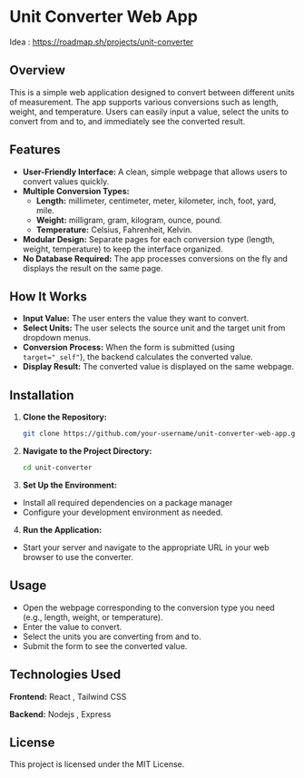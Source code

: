 # Unit Converter Web App

Idea : https://roadmap.sh/projects/unit-converter

## Overview
This is a simple web application designed to convert between different units of measurement. The app supports various conversions such as length, weight, and temperature. Users can easily input a value, select the units to convert from and to, and immediately see the converted result.

## Features
- **User-Friendly Interface:** A clean, simple webpage that allows users to convert values quickly.
- **Multiple Conversion Types:**  
  - **Length:** millimeter, centimeter, meter, kilometer, inch, foot, yard, mile.  
  - **Weight:** milligram, gram, kilogram, ounce, pound.  
  - **Temperature:** Celsius, Fahrenheit, Kelvin.
- **Modular Design:** Separate pages for each conversion type (length, weight, temperature) to keep the interface organized.
- **No Database Required:** The app processes conversions on the fly and displays the result on the same page.

## How It Works
- **Input Value:** The user enters the value they want to convert.
- **Select Units:** The user selects the source unit and the target unit from dropdown menus.
- **Conversion Process:** When the form is submitted (using `target="_self"`), the backend calculates the converted value.
- **Display Result:** The converted value is displayed on the same webpage.

## Installation
1. **Clone the Repository:**
   ```bash
   git clone https://github.com/your-username/unit-converter-web-app.git
   ```
2. **Navigate to the Project Directory:**
   ```bash
   cd unit-converter
   ```
3. **Set Up the Environment:**
- Install all required dependencies on a package manager
- Configure your development environment as needed.

4. **Run the Application:**
- Start your server and navigate to the appropriate URL in your web browser to use the converter.

## Usage
- Open the webpage corresponding to the conversion type you need (e.g., length, weight, or temperature).
- Enter the value to convert.
- Select the units you are converting from and to.
- Submit the form to see the converted value.

## Technologies Used
**Frontend:** React , Tailwind CSS

**Backend:** Nodejs , Express

## License
This project is licensed under the MIT License.
